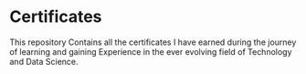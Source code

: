 # Certificates
This repository Contains all the certificates I have earned during the journey of learning and gaining Experience in the ever evolving field of Technology and Data Science.

